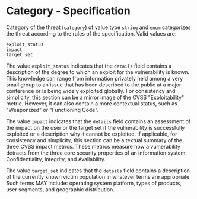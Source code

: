 # Category - Specification

Category of the threat (`category`) of value type `string` and `enum` categorizes the threat according to the rules of
the specification.
Valid values are:

```
exploit_status
impact
target_set
```

The value `exploit_status` indicates that the `details` field contains a description of the degree to which an exploit
for the vulnerability is known. This knowledge can range from information privately held among a very small group to an
issue that has been described to the public at a major conference or is being widely exploited globally. For consistency
and simplicity, this section can be a mirror image of the CVSS "Exploitability" metric. However, it can also contain a
more contextual status, such as "Weaponized" or "Functioning Code".

The value `impact` indicates that the `details` field contains an assessment of the impact on the user or the target set
if the vulnerability is successfully exploited or a description why it cannot be exploited. If applicable, for
consistency and simplicity, this section can be a textual summary of the three CVSS impact metrics. These metrics
measure how a vulnerability detracts from the three core security properties of an information system: Confidentiality,
Integrity, and Availability.

The value `target_set` indicates that the `details` field contains a description of the currently known victim
population in whatever terms are appropriate. Such terms MAY include: operating system platform, types of products, user
segments, and geographic distribution.
